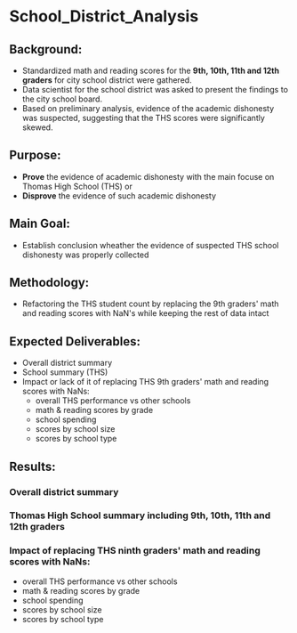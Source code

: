 # School_District_Analysis
## Background:
- Standardized math and reading scores for the **9th, 10th, 11th and 12th graders** for city school district were gathered.  
- Data scientist for the school district was asked to present the findings to the city school board. 
- Based on preliminary analysis, evidence of the academic dishonesty was suspected, suggesting that the THS scores were significantly skewed.

## Purpose:
- **Prove** the evidence of academic dishonesty with the main focuse on Thomas High School (THS) or
- **Disprove** the evidence of such academic dishonesty 

## Main Goal:
- Establish conclusion wheather the evidence of suspected THS school dishonesty was properly collected

## Methodology:
- Refactoring the THS student count by replacing the 9th graders' math and reading scores with NaN's while keeping the rest of data intact

## Expected Deliverables: 
- Overall district summary
- School summary (THS)
- Impact or lack of it of replacing THS 9th graders' math and reading scores with NaNs:
  - overall THS performance vs other schools
  - math & reading scores by grade
  - school spending
  - scores by school size
  - scores by school type
        
## Results:
### Overall district summary

### Thomas High School summary including 9th, 10th, 11th and 12th graders



### Impact of replacing THS ninth graders' math and reading scores with NaNs:
  - overall THS performance vs other schools
  - math & reading scores by grade
  - school spending
  - scores by school size
  - scores by school type 


